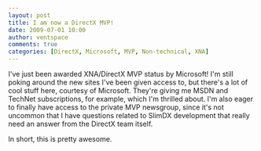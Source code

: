 ```yaml
---
layout: post
title: I am now a DirectX MVP!
date: 2009-07-01 10:00
author: ventspace
comments: true
categories: [DirectX, Microsoft, MVP, Non-technical, XNA]
---
```

I've just been awarded XNA/DirectX MVP status by Microsoft! I'm still poking around the new sites I've been given access to, but there's a lot of cool stuff here, courtesy of Microsoft. They're giving me MSDN and TechNet subscriptions, for example, which I'm thrilled about. I'm also eager to finally have access to the private MVP newsgroup, since it's not uncommon that I have questions related to SlimDX development that really need an answer from the DirectX team itself.

In short, this is pretty awesome.
